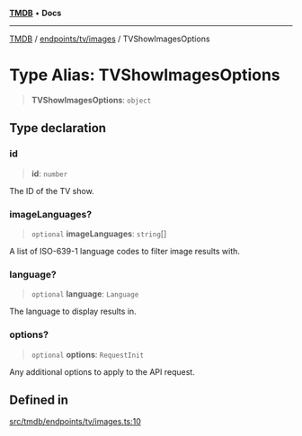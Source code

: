 [**TMDB**](../../../../README.md) • **Docs**

***

[TMDB](../../../../README.md) / [endpoints/tv/images](../README.md) / TVShowImagesOptions

# Type Alias: TVShowImagesOptions

> **TVShowImagesOptions**: `object`

## Type declaration

### id

> **id**: `number`

The ID of the TV show.

### imageLanguages?

> `optional` **imageLanguages**: `string`[]

A list of ISO-639-1 language codes to filter image results with.

### language?

> `optional` **language**: `Language`

The language to display results in.

### options?

> `optional` **options**: `RequestInit`

Any additional options to apply to the API request.

## Defined in

[src/tmdb/endpoints/tv/images.ts:10](https://github.com/Norviah/media-hub/blob/d809718af017974e095f312fcfa8bfdf58d3e3e5/src/tmdb/endpoints/tv/images.ts#L10)
